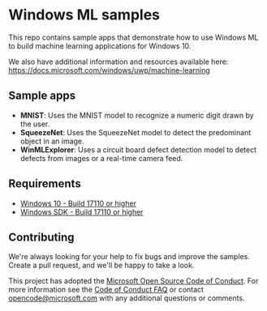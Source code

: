 # Windows ML samples

This repo contains sample apps that demonstrate how to use Windows ML to build machine learning applications for Windows 10.

We also have additional information and resources available here:
https://docs.microsoft.com/windows/uwp/machine-learning

## Sample apps

- **MNIST**: Uses the MNIST model to recognize a numeric digit drawn by the user.
- **SqueezeNet**: Uses the SqueezeNet model to detect the predominant object in an image.
- **WinMLExplorer**: Uses a circuit board defect detection model to detect defects from images or a real-time camera feed.

## Requirements

- [Windows 10 - Build 17110 or higher](https://www.microsoft.com/en-us/software-download/windowsinsiderpreviewiso)
- [Windows SDK - Build 17110 or higher](https://www.microsoft.com/en-us/software-download/windowsinsiderpreviewSDK)

## Contributing

We're always looking for your help to fix bugs and improve the samples. Create a pull request, and we'll be happy to take a look.

This project has adopted the [Microsoft Open Source Code of Conduct](https://opensource.microsoft.com/codeofconduct/).
For more information see the [Code of Conduct FAQ](https://opensource.microsoft.com/codeofconduct/faq/) or
contact [opencode@microsoft.com](mailto:opencode@microsoft.com) with any additional questions or comments.
